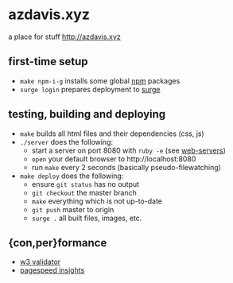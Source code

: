 # azdavis.xyz

a place for stuff http://azdavis.xyz

## first-time setup

- `make npm-i-g` installs some global [npm][npm] packages
- `surge login` prepares deployment to [surge][sur]

## testing, building and deploying

- `make` builds all html files and their dependencies (css, js)
- `./server` does the following:
    - start a server on port 8080 with `ruby -e` (see [web-servers][web])
    - `open` your default browser to http://localhost:8080
    - run `make` every 2 seconds (basically pseudo-filewatching)
- `make deploy` does the following:
    - ensure `git status` has no output
    - `git checkout` the master branch
    - `make` everything which is not up-to-date
    - `git push` master to origin
    - `surge .` all built files, images, etc.

## {con,per}formance

- [w3 validator][w3v]
- [pagespeed insights][pag]

[npm]: https://www.npmjs.com
[sur]: https://surge.sh
[web]: https://gist.github.com/willurd/5720255
[w3v]: https://validator.w3.org/nu/?doc=http://azdavis.xyz
[pag]: https://developers.google.com/speed/pagespeed/insights/?url=http://azdavis.xyz
